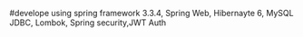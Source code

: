 #develope using spring framework 3.3.4, Spring Web, Hibernayte 6, MySQL JDBC, Lombok, Spring security,JWT Auth
